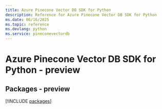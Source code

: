 ```yaml
---
title: Azure Pinecone Vector DB SDK for Python
description: Reference for Azure Pinecone Vector DB SDK for Python
ms.date: 06/16/2025
ms.topic: reference
ms.devlang: python
ms.service: pineconevectordb
---
```

# Azure Pinecone Vector DB SDK for Python - preview
## Packages - preview
[!INCLUDE [packages](pinecone-vector-db-index.md)]